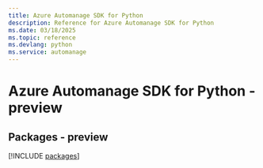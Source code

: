 ```yaml
---
title: Azure Automanage SDK for Python
description: Reference for Azure Automanage SDK for Python
ms.date: 03/18/2025
ms.topic: reference
ms.devlang: python
ms.service: automanage
---
```

# Azure Automanage SDK for Python - preview
## Packages - preview
[!INCLUDE [packages](automanage-index.md)]